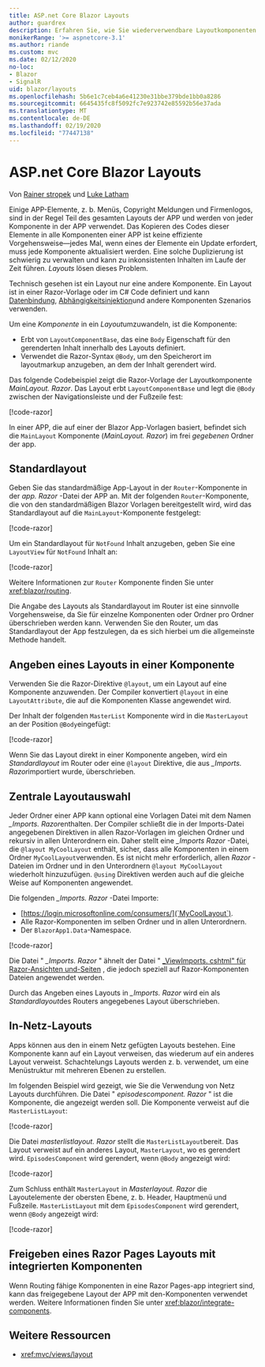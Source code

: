 ```yaml
---
title: ASP.net Core Blazor Layouts
author: guardrex
description: Erfahren Sie, wie Sie wiederverwendbare Layoutkomponenten für Blazor Apps erstellen.
monikerRange: '>= aspnetcore-3.1'
ms.author: riande
ms.custom: mvc
ms.date: 02/12/2020
no-loc:
- Blazor
- SignalR
uid: blazor/layouts
ms.openlocfilehash: 5b6e1c7ceb4a6e41230e31bbe379bde1bb0a8286
ms.sourcegitcommit: 6645435fc8f5092fc7e923742e85592b56e37ada
ms.translationtype: MT
ms.contentlocale: de-DE
ms.lasthandoff: 02/19/2020
ms.locfileid: "77447138"
---
```

# <a name="aspnet-core-opno-locblazor-layouts"></a>ASP.net Core Blazor Layouts

Von [Rainer stropek](https://www.timecockpit.com) und [Luke Latham](https://github.com/guardrex)

Einige APP-Elemente, z. b. Menüs, Copyright Meldungen und Firmenlogos, sind in der Regel Teil des gesamten Layouts der APP und werden von jeder Komponente in der APP verwendet. Das Kopieren des Codes dieser Elemente in alle Komponenten einer APP ist keine effiziente Vorgehensweise&mdash;jedes Mal, wenn eines der Elemente ein Update erfordert, muss jede Komponente aktualisiert werden. Eine solche Duplizierung ist schwierig zu verwalten und kann zu inkonsistenten Inhalten im Laufe der Zeit führen. *Layouts* lösen dieses Problem.

Technisch gesehen ist ein Layout nur eine andere Komponente. Ein Layout ist in einer Razor-Vorlage oder im C# Code definiert und kann [Datenbindung](xref:blazor/data-binding), [Abhängigkeitsinjektion](xref:blazor/dependency-injection)und andere Komponenten Szenarios verwenden.

Um eine *Komponente* in ein *Layout*umzuwandeln, ist die Komponente:

* Erbt von `LayoutComponentBase`, das eine `Body` Eigenschaft für den gerenderten Inhalt innerhalb des Layouts definiert.
* Verwendet die Razor-Syntax `@Body`, um den Speicherort im layoutmarkup anzugeben, an dem der Inhalt gerendert wird.

Das folgende Codebeispiel zeigt die Razor-Vorlage der Layoutkomponente *MainLayout. Razor*. Das Layout erbt `LayoutComponentBase` und legt die `@Body` zwischen der Navigationsleiste und der Fußzeile fest:

[!code-razor[](layouts/sample_snapshot/3.x/MainLayout.razor?highlight=1,13)]

In einer APP, die auf einer der Blazor App-Vorlagen basiert, befindet sich die `MainLayout` Komponente (*MainLayout. Razor*) im frei *gegebenen* Ordner der app.

## <a name="default-layout"></a>Standardlayout

Geben Sie das standardmäßige App-Layout in der `Router`-Komponente in der *app. Razor* -Datei der APP an. Mit der folgenden `Router`-Komponente, die von den standardmäßigen Blazor Vorlagen bereitgestellt wird, wird das Standardlayout auf die `MainLayout`-Komponente festgelegt:

[!code-razor[](layouts/sample_snapshot/3.x/App1.razor?highlight=3)]

Um ein Standardlayout für `NotFound` Inhalt anzugeben, geben Sie eine `LayoutView` für `NotFound` Inhalt an:

[!code-razor[](layouts/sample_snapshot/3.x/App2.razor?highlight=6-9)]

Weitere Informationen zur `Router` Komponente finden Sie unter <xref:blazor/routing>.

Die Angabe des Layouts als Standardlayout im Router ist eine sinnvolle Vorgehensweise, da Sie für einzelne Komponenten oder Ordner pro Ordner überschrieben werden kann. Verwenden Sie den Router, um das Standardlayout der App festzulegen, da es sich hierbei um die allgemeinste Methode handelt.

## <a name="specify-a-layout-in-a-component"></a>Angeben eines Layouts in einer Komponente

Verwenden Sie die Razor-Direktive `@layout`, um ein Layout auf eine Komponente anzuwenden. Der Compiler konvertiert `@layout` in eine `LayoutAttribute`, die auf die Komponenten Klasse angewendet wird.

Der Inhalt der folgenden `MasterList` Komponente wird in die `MasterLayout` an der Position `@Body`eingefügt:

[!code-razor[](layouts/sample_snapshot/3.x/MasterList.razor?highlight=1)]

Wenn Sie das Layout direkt in einer Komponente angeben, wird ein *Standardlayout* im Router oder eine `@layout` Direktive, die aus *_Imports. Razor*importiert wurde, überschrieben.

## <a name="centralized-layout-selection"></a>Zentrale Layoutauswahl

Jeder Ordner einer APP kann optional eine Vorlagen Datei mit dem Namen *_Imports. Razor*enthalten. Der Compiler schließt die in der Imports-Datei angegebenen Direktiven in allen Razor-Vorlagen im gleichen Ordner und rekursiv in allen Unterordnern ein. Daher stellt eine *_Imports Razor* -Datei, die `@layout MyCoolLayout` enthält, sicher, dass alle Komponenten in einem Ordner `MyCoolLayout`verwenden. Es ist nicht mehr erforderlich, allen *Razor* -Dateien im Ordner und in den Unterordnern `@layout MyCoolLayout` wiederholt hinzuzufügen. `@using` Direktiven werden auch auf die gleiche Weise auf Komponenten angewendet.

Die folgenden *_Imports. Razor* -Datei Importe:

* [https://login.microsoftonline.com/consumers/](`MyCoolLayout`).
* Alle Razor-Komponenten im selben Ordner und in allen Unterordnern.
* Der `BlazorApp1.Data`-Namespace.
 
[!code-razor[](layouts/sample_snapshot/3.x/_Imports.razor)]

Die Datei " *_Imports. Razor* " ähnelt der Datei " [_ViewImports. cshtml" für Razor-Ansichten und-Seiten](xref:mvc/views/layout#importing-shared-directives) , die jedoch speziell auf Razor-Komponenten Dateien angewendet werden.

Durch das Angeben eines Layouts in *_Imports. Razor* wird ein als *Standardlayout*des Routers angegebenes Layout überschrieben.

## <a name="nested-layouts"></a>In-Netz-Layouts

Apps können aus den in einem Netz gefügten Layouts bestehen. Eine Komponente kann auf ein Layout verweisen, das wiederum auf ein anderes Layout verweist. Schachtelungs Layouts werden z. b. verwendet, um eine Menüstruktur mit mehreren Ebenen zu erstellen.

Im folgenden Beispiel wird gezeigt, wie Sie die Verwendung von Netz Layouts durchführen. Die Datei " *episodescomponent. Razor* " ist die Komponente, die angezeigt werden soll. Die Komponente verweist auf die `MasterListLayout`:

[!code-razor[](layouts/sample_snapshot/3.x/EpisodesComponent.razor?highlight=1)]

Die Datei *masterlistlayout. Razor* stellt die `MasterListLayout`bereit. Das Layout verweist auf ein anderes Layout, `MasterLayout`, wo es gerendert wird. `EpisodesComponent` wird gerendert, wenn `@Body` angezeigt wird:

[!code-razor[](layouts/sample_snapshot/3.x/MasterListLayout.razor?highlight=1,9)]

Zum Schluss enthält `MasterLayout` in *Masterlayout. Razor* die Layoutelemente der obersten Ebene, z. b. Header, Hauptmenü und Fußzeile. `MasterListLayout` mit dem `EpisodesComponent` wird gerendert, wenn `@Body` angezeigt wird:

[!code-razor[](layouts/sample_snapshot/3.x/MasterLayout.razor?highlight=6)]

## <a name="share-a-razor-pages-layout-with-integrated-components"></a>Freigeben eines Razor Pages Layouts mit integrierten Komponenten

Wenn Routing fähige Komponenten in eine Razor Pages-app integriert sind, kann das freigegebene Layout der APP mit den-Komponenten verwendet werden. Weitere Informationen finden Sie unter <xref:blazor/integrate-components>.

## <a name="additional-resources"></a>Weitere Ressourcen

* <xref:mvc/views/layout>
